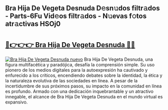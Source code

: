 ## Bra Hija De Vegeta Desnuda D𝚎sn𝚞dos filtr𝚊dos - Parts-6Fu Vid𝚎os filtr𝚊dos - N𝚞evas f𝚘tos atr𝚊ctivas HSOj0

# <h2><a href="http://mb97y8.tromn.icu/?c=Bra+Hija+De+Vegeta+Desnuda">🔗👉👉👉 Bra Hija De Vegeta Desnuda 🔗🔗</a></h2>

[![Bra Hija De Vegeta Desnuda nuevo](https://i.imgur.com/pEAQMta.gif)](http://mb97y8.tromn.icu/?c=Bra+Hija+De+Vegeta+Desnuda)
Bra Hija De Vegeta Desnuda, una figura multifacética y paradójica, desafía la comprensión simple. Su uso pionero de los medios digitales para la autoexpresión ha cautivado y enfurecido a los críticos, encendiendo debates sobre la identidad, la ética y la naturaleza evolutiva de las sociedades en línea. A pesar de la incertidumbre de sus próximos pasos, su impacto en la comunidad en línea es profundo. Armado con una dedicación inquebrantable y un atractivo innegable, el alcance de Bra Hija De Vegeta Desnuda en el mundo virtual es expansivo.
